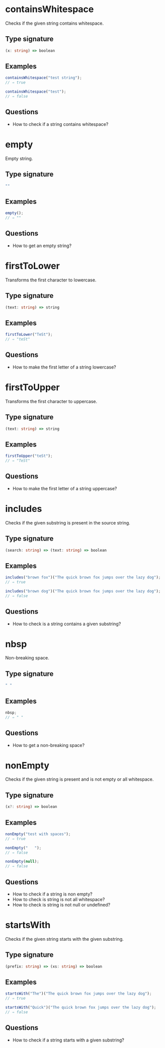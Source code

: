 # containsWhitespace

Checks if the given string contains whitespace.

## Type signature

<!-- prettier-ignore-start -->
```typescript
(x: string) => boolean
```
<!-- prettier-ignore-end -->

## Examples

<!-- prettier-ignore-start -->
```javascript
containsWhitespace("test string");
// ⇒ true
```

```javascript
containsWhitespace("test");
// ⇒ false
```
<!-- prettier-ignore-end -->

## Questions

- How to check if a string contains whitespace?

# empty

Empty string.

## Type signature

<!-- prettier-ignore-start -->
```typescript
""
```
<!-- prettier-ignore-end -->

## Examples

<!-- prettier-ignore-start -->
```javascript
empty();
// ⇒ ""
```
<!-- prettier-ignore-end -->

## Questions

- How to get an empty string?

# firstToLower

Transforms the first character to lowercase.

## Type signature

<!-- prettier-ignore-start -->
```typescript
(text: string) => string
```
<!-- prettier-ignore-end -->

## Examples

<!-- prettier-ignore-start -->
```javascript
firstToLower("TeSt");
// ⇒ "teSt"
```
<!-- prettier-ignore-end -->

## Questions

- How to make the first letter of a string lowercase?

# firstToUpper

Transforms the first character to uppercase.

## Type signature

<!-- prettier-ignore-start -->
```typescript
(text: string) => string
```
<!-- prettier-ignore-end -->

## Examples

<!-- prettier-ignore-start -->
```javascript
firstToUpper("teSt");
// ⇒ "TeSt"
```
<!-- prettier-ignore-end -->

## Questions

- How to make the first letter of a string uppercase?

# includes

Checks if the given substring is present in the source string.

## Type signature

<!-- prettier-ignore-start -->
```typescript
(search: string) => (text: string) => boolean
```
<!-- prettier-ignore-end -->

## Examples

<!-- prettier-ignore-start -->
```javascript
includes("brown fox")("The quick brown fox jumps over the lazy dog");
// ⇒ true
```

```javascript
includes("brown dog")("The quick brown fox jumps over the lazy dog");
// ⇒ false
```
<!-- prettier-ignore-end -->

## Questions

- How to check is a string contains a given substring?

# nbsp

Non-breaking space.

## Type signature

<!-- prettier-ignore-start -->
```typescript
" "
```
<!-- prettier-ignore-end -->

## Examples

<!-- prettier-ignore-start -->
```javascript
nbsp;
// ⇒ " "
```
<!-- prettier-ignore-end -->

## Questions

- How to get a non-breaking space?

# nonEmpty

Checks if the given string is present and is not empty or all whitespace.

## Type signature

<!-- prettier-ignore-start -->
```typescript
(x?: string) => boolean
```
<!-- prettier-ignore-end -->

## Examples

<!-- prettier-ignore-start -->
```javascript
nonEmpty("test with spaces");
// ⇒ true
```

```javascript
nonEmpty("   ");
// ⇒ false
```

```javascript
nonEmpty(null);
// ⇒ false
```
<!-- prettier-ignore-end -->

## Questions

- How to check if a string is non empty?
- How to check is string is not all whitespace?
- How to check is string is not null or undefined?

# startsWith

Checks if the given string starts with the given substring.

## Type signature

<!-- prettier-ignore-start -->
```typescript
(prefix: string) => (xs: string) => boolean
```
<!-- prettier-ignore-end -->

## Examples

<!-- prettier-ignore-start -->
```javascript
startsWith("The")("The quick brown fox jumps over the lazy dog");
// ⇒ true
```

```javascript
startsWith("Quick")("The quick brown fox jumps over the lazy dog");
// ⇒ false
```
<!-- prettier-ignore-end -->

## Questions

- How to check if a string starts with a given substring?
